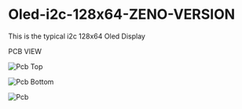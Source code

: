 # Oled-i2c-128x64-ZENO-VERSION
This is the typical i2c 128x64 Oled Display 

PCB VIEW 

![Pcb Top](https://user-images.githubusercontent.com/25906435/119235047-3078d300-bb4e-11eb-93ca-77384b0a91bd.png)


![Pcb Bottom](https://user-images.githubusercontent.com/25906435/119235007-0de6ba00-bb4e-11eb-9e7c-6b3b391a757a.png)

![Pcb ](https://user-images.githubusercontent.com/25906435/119235078-569e7300-bb4e-11eb-9357-74f0c3abc89c.png)
